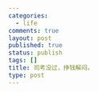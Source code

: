 ```yaml
--- 
categories: 
  - life
comments: true
layout: post
published: true
status: publish
tags: []
title: 司考没过，挣钱解闷。
type: post
---
```

<div id="msgcns!3725CC0EE38B1F6!1362" class="bvMsg"><br></div>
